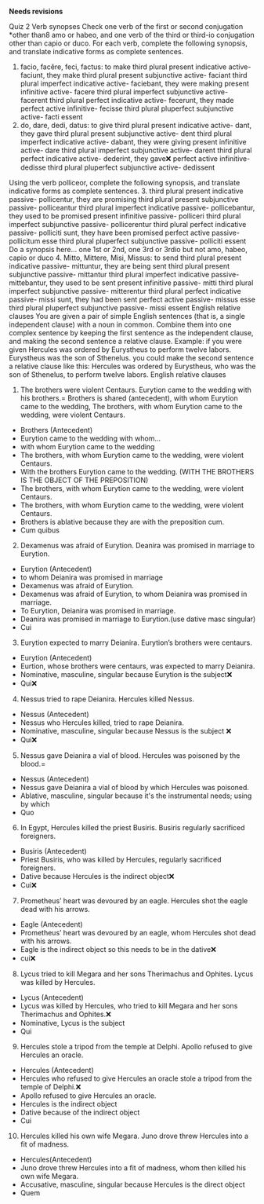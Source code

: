 **Needs revisions**

Quiz 2 
Verb synopses 
Check one verb of the first or second conjugation *other than8 amo or habeo, and one verb of the third or third-io conjugation other than capio or duco. For each verb, complete the following synopsis, and translate indicative forms as complete sentences.
1. facio, facĕre, feci, factus: to make
third plural present indicative active- faciunt, they make
third plural present subjunctive active- faciant
third plural imperfect indicative active- faciebant, they were making
present infinitive active- facere
third plural imperfect subjunctive active- facerent
third plural perfect indicative active- fecerunt, they made
perfect active infinitive- fecisse
third plural pluperfect subjunctive active- facti essent
2. do, dare, dedi, datus: to give
third plural present indicative active- dant, they gave
third plural present subjunctive active- dent
third plural imperfect indicative active- dabant, they were giving
present infinitive active- dare
third plural imperfect subjunctive active- darent
third plural perfect indicative active- dederint, they gave❌
perfect active infinitive- dedisse
third plural pluperfect subjunctive active- dedissent

Using the verb polliceor, complete the following synopsis, and translate indicative forms as complete sentences.
3. third plural present indicative passive- pollicentur, they are promising
third plural present subjunctive passive- polliceantur
third plural imperfect indicative passive- pollicebantur, they used to be promised
present infinitive passive- polliceri
third plural imperfect subjunctive passive- pollicerentur
third plural perfect indicative passive- polliciti sunt, they have been promised
perfect active passive- pollicitum esse
third plural pluperfect subjunctive passive- polliciti essent
Do a synopsis here… one 1st or 2nd, one 3rd or 3rdio
but not amo, habeo, capio or duco
4. Mitto, Mittere, Misi, Missus: to send
third plural present indicative passive- mittuntur, they are being sent 
third plural present subjunctive passive- mittantur
third plural imperfect indicative passive- mittebantur, they used to be sent 
present infinitive passive- mitti
third plural imperfect subjunctive passive- mitterentur
third plural perfect indicative passive- missi sunt, they had been sent
perfect active passive- missus esse
third plural pluperfect subjunctive passive- missi essent
English relative clauses 
You are given a pair of simple English sentences (that is, a single independent clause) with a noun in common. Combine them into one complex sentence by keeping the first sentence as the independent clause, and making the second sentence a relative clause.
Example: if you were given
Hercules was ordered by Eurystheus to perform twelve labors. Eurystheus was the son of Sthenelus.
you could make the second sentence a relative clause like this:
Hercules was ordered by Eurystheus, who was the son of Sthenelus, to perform twelve labors.
English relative clauses
1. The brothers were violent Centaurs. Eurytion came to the wedding with his brothers.= Brothers is shared (antecedent), with whom Eurytion came to the wedding, The brothers, with whom Eurytion came to the wedding, were violent Centaurs.
  - Brothers (Antecedent)
  - Eurytion came to the wedding with whom…
  - with whom Eurytion came to the wedding
  - The brothers, with whom Eurytion came to the wedding, were violent Centaurs.
  - With the brothers Eurytion came to the wedding. (WITH THE BROTHERS IS THE OBJECT OF THE PREPOSITION)
  - The brothers, with whom Eurytion came to the wedding, were violent Centaurs.
  - The brothers, with whom Eurytion came to the wedding, were violent Centaurs.
  - Brothers is ablative because they are with the preposition cum.
  - Cum quibus
2. Dexamenus was afraid of Eurytion. Deanira was promised in marriage to Eurytion.
  - Eurytion (Antecedent)
  - to whom Deianira was promised in marriage
  - Dexamenus was afraid of Eurytion.
  - Dexamenus was afraid of Eurytion, to whom Deianira was promised in marriage.
  - To Eurytion, Deianira was promised in marriage.
  - Deanira was promised in marriage to Eurytion.(use dative masc singular)
  - Cui
3. Eurytion expected to marry Deianira. Eurytion’s brothers were centaurs.
  - Eurytion (Antecedent)
  - Eurtion, whose brothers were centaurs, was expected to marry Deianira.
  - Nominative, masculine, singular because Eurytion is the subject❌
  - Qui❌
4. Nessus tried to rape Deianira. Hercules killed Nessus.
  - Nessus (Antecedent)
  - Nessus who Hercules killed, tried to rape Deianira.
  - Nominative, masculine, singular because Nessus is the subject ❌
  - Qui❌
5. Nessus gave Deianira a vial of blood. Hercules was poisoned by the blood.=
  - Nessus (Antecedent)
  - Nessus gave Deianira a vial of blood by which Hercules was poisoned.
  - Ablative, masculine, singular because it's the instrumental needs; using by which
  - Quo
6. In Egypt, Hercules killed the priest Busiris. Busiris regularly sacrificed foreigners.
  - Busiris (Antecedent)
  - Priest Busiris, who was killed by Hercules, regularly sacrificed foreigners.
  - Dative because Hercules is the indirect object❌
  - Cui❌
7. Prometheus’ heart was devoured by an eagle. Hercules shot the eagle dead with his arrows.
  - Eagle (Antecedent)
  - Prometheus’ heart was devoured by an eagle, whom Hercules shot dead with his arrows.
  - Eagle is the indirect object so this needs to be in the dative❌
  - cui❌
8. Lycus tried to kill Megara and her sons Therimachus and Ophites. Lycus was killed by Hercules.
  - Lycus (Antecedent)
  - Lycus was killed by Hercules, who tried to kill Megara and her sons Therimachus and Ophites.❌
  - Nominative, Lycus is the subject
  - Qui
9. Hercules stole a tripod from the temple at Delphi. Apollo refused to give Hercules an oracle.
  - Hercules (Antecedent)
  - Hercules who refused to give Hercules an oracle stole a tripod from the temple of Delphi.❌
  - Apollo refused to give Hercules an oracle.
  - Hercules is the indirect object 
  - Dative because of the indirect object
  - Cui
10. Hercules killed his own wife Megara. Juno drove threw Hercules into a fit of madness.
  - Hercules(Antecedent)
  - Juno drove threw Hercules into a fit of madness, whom then killed his own wife Megara.
  - Accusative, masculine, singular because Hercules is the direct object
  - Quem

